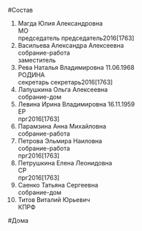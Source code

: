 #Состав  
1. Магда Юлия Александровна  
    МО  
    председатель председатель2016[1763]  
2. Васильева Александра Алексеевна  
    собрание-работа  
    заместитель  
3. Рева Наталья Владимировна 11.06.1968  
    РОДИНА  
    секретарь секретарь2016[1763]  
4. Лапушкина Ольга Алексеевна  
    собрание-дом  
5. Левина Ирина Владимировна 16.11.1959  
    ЕР  
    прг2016[1763]  
6. Парамзина Анна Михайловна  
    собрание-работа  
7. Петрова Эльмира Наиловна  
    собрание-работа  
    прг2016[1763]  
8. Петрушкина Елена Леонидовна  
    СР  
    прг2016[1763]  
9. Саенко Татьяна Сергеевна  
    собрание-дом  
10. Титов Виталий Юрьевич  
    КПРФ  
  
#Дома  
